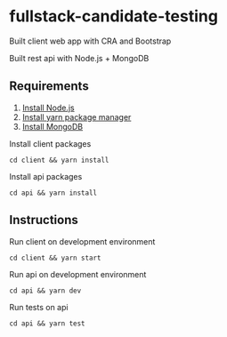 # fullstack-candidate-testing

Built client web app with CRA and Bootstrap

Built rest api with Node.js + MongoDB

## Requirements

1. [Install Node.js](https://nodejs.org/en/download/)
2. [Install yarn package manager](https://classic.yarnpkg.com/en/docs/install/#windows-stable)
3. [Install MongoDB](https://docs.mongodb.com/manual/installation/)


Install client packages

```
cd client && yarn install
```

Install api packages
```
cd api && yarn install
```

## Instructions

Run client on development environment
```
cd client && yarn start
```

Run api on development environment
```
cd api && yarn dev
```

Run tests on api
```
cd api && yarn test
```
